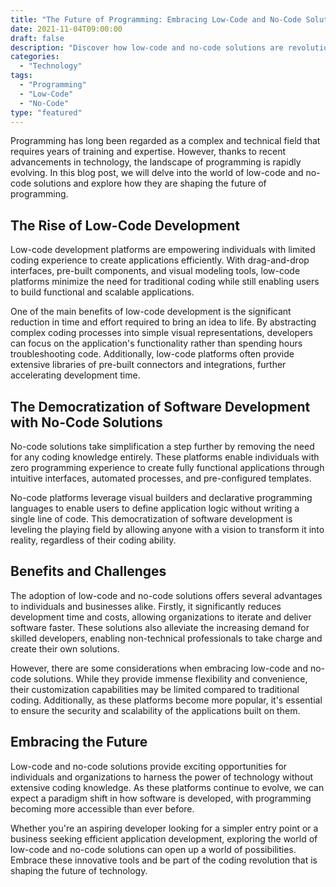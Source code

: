 ```yaml
--- 
title: "The Future of Programming: Embracing Low-Code and No-Code Solutions" 
date: 2021-11-04T09:00:00
draft: false 
description: "Discover how low-code and no-code solutions are revolutionizing the world of programming and empowering individuals and businesses to develop software without extensive coding knowledge." 
categories: 
  - "Technology" 
tags: 
  - "Programming" 
  - "Low-Code" 
  - "No-Code" 
type: "featured" 
--- 
```


Programming has long been regarded as a complex and technical field that requires years of training and expertise. However, thanks to recent advancements in technology, the landscape of programming is rapidly evolving. In this blog post, we will delve into the world of low-code and no-code solutions and explore how they are shaping the future of programming.

## The Rise of Low-Code Development

Low-code development platforms are empowering individuals with limited coding experience to create applications efficiently. With drag-and-drop interfaces, pre-built components, and visual modeling tools, low-code platforms minimize the need for traditional coding while still enabling users to build functional and scalable applications.

One of the main benefits of low-code development is the significant reduction in time and effort required to bring an idea to life. By abstracting complex coding processes into simple visual representations, developers can focus on the application's functionality rather than spending hours troubleshooting code. Additionally, low-code platforms often provide extensive libraries of pre-built connectors and integrations, further accelerating development time.

## The Democratization of Software Development with No-Code Solutions

No-code solutions take simplification a step further by removing the need for any coding knowledge entirely. These platforms enable individuals with zero programming experience to create fully functional applications through intuitive interfaces, automated processes, and pre-configured templates.

No-code platforms leverage visual builders and declarative programming languages to enable users to define application logic without writing a single line of code. This democratization of software development is leveling the playing field by allowing anyone with a vision to transform it into reality, regardless of their coding ability.

## Benefits and Challenges

The adoption of low-code and no-code solutions offers several advantages to individuals and businesses alike. Firstly, it significantly reduces development time and costs, allowing organizations to iterate and deliver software faster. These solutions also alleviate the increasing demand for skilled developers, enabling non-technical professionals to take charge and create their own solutions.

However, there are some considerations when embracing low-code and no-code solutions. While they provide immense flexibility and convenience, their customization capabilities may be limited compared to traditional coding. Additionally, as these platforms become more popular, it's essential to ensure the security and scalability of the applications built on them.

## Embracing the Future

Low-code and no-code solutions provide exciting opportunities for individuals and organizations to harness the power of technology without extensive coding knowledge. As these platforms continue to evolve, we can expect a paradigm shift in how software is developed, with programming becoming more accessible than ever before.

Whether you're an aspiring developer looking for a simpler entry point or a business seeking efficient application development, exploring the world of low-code and no-code solutions can open up a world of possibilities. Embrace these innovative tools and be part of the coding revolution that is shaping the future of technology.
